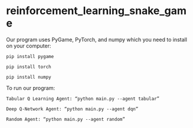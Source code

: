 # reinforcement_learning_snake_game

Our program uses PyGame, PyTorch, and numpy which you need to install on your computer:

	pip install pygame

	pip install torch

	pip install numpy

To run our program:

	Tabular Q Learning Agent: “python main.py --agent tabular” 

	Deep Q-Network Agent: “python main.py --agent dqn”

	Random Agent: “python main.py --agent random”
